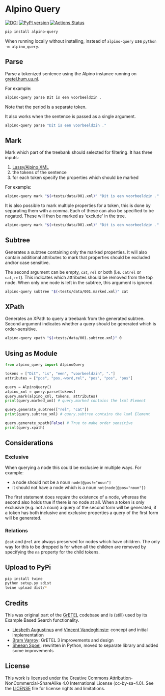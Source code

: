 # Alpino Query
[![DOI](https://zenodo.org/badge/421861899.svg)](https://zenodo.org/doi/10.5281/zenodo.10418665)
[![PyPI version](https://badge.fury.io/py/alpino-query.svg)](https://badge.fury.io/py/alpino-query)
[![Actions Status](https://github.com/UUDigitalHumanitiesLab/alpino-query/workflows/Python%20package/badge.svg)](https://github.com/UUDigitalHumanitiesLab/alpino-query/actions)

```bash
pip install alpino-query
```

When running locally without installing, instead of `alpino-query` use `python -m alpino_query`.

## Parse

Parse a tokenized sentence using the Alpino instance running on [gretel.hum.uu.nl](https://gretel.hum.uu.nl).

For example:

```bash
alpino-query parse Dit is een voorbeeldzin .
```

Note that the period is a separate token.

It also works when the sentence is passed as a single argument.

```bash
alpino-query parse "Dit is een voorbeeldzin ."
```

## Mark

Mark which part of the treebank should selected for filtering. It has three inputs:

1. [Lassy/Alpino XML](https://www.let.rug.nl/~vannoord/Lassy/)
2. the tokens of the sentence
3. for each token specify the properties which should be marked

For example:

```bash
alpino-query mark "$(<tests/data/001.xml)" "Dit is een voorbeeldzin ." "pos pos pos pos pos"
```

It is also possible to mark multiple properties for a token, this is done by separating them with a comma. Each of these can also be specified to be negated. These will then be marked as 'exclude' in the tree.

```bash
alpino-query mark "$(<tests/data/001.xml)" "Dit is een voorbeeldzin ." "pos pos,-word,rel pos pos pos"
```

## Subtree

Generates a subtree containing only the marked properties. It will also contain additional attributes to mark that properties should be excluded and/or case sensitive.

The second argument can be empty, `cat`, `rel` or both (i.e. `catrel` or `cat,rel`). This indicates which attributes should be removed from the top node. When only one node is left in the subtree, this argument is ignored.

```bash
alpino-query subtree "$(<tests/data/001.marked.xml)" cat
```

## XPath

Generates an XPath to query a treebank from the generated subtree. Second argument indicates whether a query should be generated which is order-sensitive.

```bash
alpino-query xpath "$(<tests/data/001.subtree.xml)" 0
```

## Using as Module

```python
from alpino_query import AlpinoQuery

tokens = ["Dit", "is", "een", "voorbeeldzin", "."]
attributes = ["pos", "pos,-word,rel", "pos", "pos", "pos"]

query = AlpinoQuery()
alpino_xml = query.parse(tokens)
query.mark(alpino_xml, tokens, attributes)
print(query.marked_xml) # query.marked contains the lxml Element

query.generate_subtree(["rel", "cat"])
print(query.subtree_xml) # query.subtree contains the lxml Element

query.generate_xpath(False) # True to make order sensitive
print(query.xpath)
```

## Considerations

### Exclusive

When querying a node this could be exclusive in multiple ways.
For example:

* a node should not be a noun `node[@pos!="noun"]`
* it should not have a node which is a noun `not(node[@pos="noun"])`

The first statement does *require* the existence of a node, whereas the second also holds true if there is no node at all. When a token is only exclusive (e.g. not a noun) a query of the second form will be generated, if a token has both inclusive and exclusive properties a query of the first form will be generated.

### Relations

`@cat` and `@rel` are always preserved for nodes which have children. The only way for this to be dropped is for when all the children are removed by specifying the `na` property for the child tokens.

## Upload to PyPi

```bash
pip install twine
python setup.py sdist
twine upload dist/*
```

## Credits

This was original part of the [GrETEL](https://github.com/UUDigitalHumanitieslab/gretel) codebase and is (still) used by its Example Based Search functionality.

* [Liesbeth Augustinus](http://www.ccl.kuleuven.be/~liesbeth/) and [Vincent Vandeghinste](http://www.ccl.kuleuven.be/~vincent/ccl): concept and initial implementation
* [Bram Vanroy](http://bramvanroy.be/): GrETEL 3 improvements and design
* [Sheean Spoel](http://www.uu.nl/staff/SJJSpoel): rewritten in Python, moved to separate library and added some improvements

## License

This work is licensed under the Creative Commons Attribution-NonCommercial-ShareAlike 4.0 International License (cc-by-sa-4.0). See the [LICENSE](LICENSE) file for license rights and limitations.
